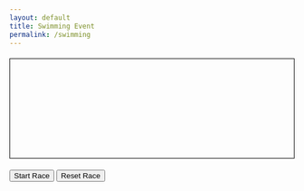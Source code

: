 ```yaml
---
layout: default
title: Swimming Event
permalink: /swimming
---
```


<html lang="en">
<head>
  <meta charset="UTF-8">
  <meta name="viewport" content="width=device-width, initial-scale=1.0">
  <style>
    canvas {
      border: 1px solid #000;
      display: block;
      margin: 20px auto;
    }
  </style>
  <title>Olympic Race Simulation</title>
</head>
<body>

<canvas id="raceCanvas" width="800" height="280"></canvas>
<button onclick="startRace()">Start Race</button>
<button onclick="resetRace()">Reset Race</button>

<div id="stats"></div>


<script>
  const canvas = document.getElementById('raceCanvas');
  const ctx = canvas.getContext('2d');

  // Runner objects with different speeds
  const runners = [
    { name: 'Bubble Sort', speed: 16, color: 'red', position: 0, lane: 1, done: false },
    { name: 'Insertion Sort', speed: 8, color: 'blue', position: 0, lane: 2, done: false },
    { name: 'Merge Sort', speed: 3, color: 'green', position: 0, lane: 3, done: false },
    { name: 'Quick Sort', speed: 3, color: 'yellow', position: 0, lane: 4, done: false },
    // Add more runners as needed
  ];

  // define stats element
  const statsElement = document.getElementById('stats');

  // Background image
  const backgroundImage = new Image();
  backgroundImage.src = 'https://github.com/Code-Demons/miniproject/assets/40652645/33f16454-fa1a-4e86-ab14-fb253ee790cc';

  function drawBackground() {
    ctx.drawImage(backgroundImage, -60, 0, canvas.width + 120, canvas.height);
  }

  function drawRunner(runner) {
    ctx.fillStyle = runner.color;
    ctx.fillRect(runner.position, 35*runner.lane + 5, 20, 20);
  }


  function updateStats() {
    let statsHTML = '<h3>Runner Stats</h3>';
    for (const runner of runners) {
      statsHTML += `<p>${runner.name} Speed: ${runner.speed}</p>`;
    }
    statsElement.innerHTML = statsHTML;
  }

  function update(timestamp) {
    ctx.clearRect(0, 0, canvas.width, canvas.height);
    drawBackground();

    for (const runner of runners) {
      if (runner.done == false){
        runner.position += runner.speed/3;     
      }
      if (runner.position >= canvas.width - 20) {
        runner.done = true
      }
      drawRunner(runner);
    }
    requestAnimationFrame(update);
    updateStats();
  }

  function startRace() {
    for (const runner of runners) {
      runner.done = false
    }
    update();
  }

  function resetRace() {
    for (const runner of runners) {
      runner.position = 0;
    }
    cancelAnimationFrame(update);
    // Clear the canvas after resetting
    ctx.clearRect(0, 0, canvas.width, canvas.height);
    drawBackground();
    updateStats();
  }

  // Start the race
  //update();
</script>

</body>
</html>
